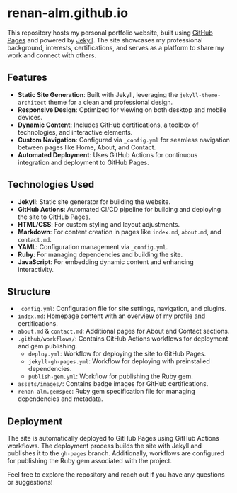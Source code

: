 # renan-alm.github.io

This repository hosts my personal portfolio website, built using [GitHub Pages](https://pages.github.com/) and powered by [Jekyll](https://jekyllrb.com/). The site showcases my professional background, interests, certifications, and serves as a platform to share my work and connect with others.

## Features

- **Static Site Generation**: Built with Jekyll, leveraging the `jekyll-theme-architect` theme for a clean and professional design.
- **Responsive Design**: Optimized for viewing on both desktop and mobile devices.
- **Dynamic Content**: Includes GitHub certifications, a toolbox of technologies, and interactive elements.
- **Custom Navigation**: Configured via `_config.yml` for seamless navigation between pages like Home, About, and Contact.
- **Automated Deployment**: Uses GitHub Actions for continuous integration and deployment to GitHub Pages.

## Technologies Used

- **Jekyll**: Static site generator for building the website.
- **GitHub Actions**: Automated CI/CD pipeline for building and deploying the site to GitHub Pages.
- **HTML/CSS**: For custom styling and layout adjustments.
- **Markdown**: For content creation in pages like `index.md`, `about.md`, and `contact.md`.
- **YAML**: Configuration management via `_config.yml`.
- **Ruby**: For managing dependencies and building the site.
- **JavaScript**: For embedding dynamic content and enhancing interactivity.

## Structure

- `_config.yml`: Configuration file for site settings, navigation, and plugins.
- `index.md`: Homepage content with an overview of my profile and certifications.
- `about.md` & `contact.md`: Additional pages for About and Contact sections.
- `.github/workflows/`: Contains GitHub Actions workflows for deployment and gem publishing.
  - `deploy.yml`: Workflow for deploying the site to GitHub Pages.
  - `jekyll-gh-pages.yml`: Workflow for deploying with preinstalled dependencies.
  - `publish-gem.yml`: Workflow for publishing the Ruby gem.
- `assets/images/`: Contains badge images for GitHub certifications.
- `renan-alm.gemspec`: Ruby gem specification file for managing dependencies and metadata.

## Deployment

The site is automatically deployed to GitHub Pages using GitHub Actions workflows. The deployment process builds the site with Jekyll and publishes it to the `gh-pages` branch. Additionally, workflows are configured for publishing the Ruby gem associated with the project.

Feel free to explore the repository and reach out if you have any questions or suggestions!

